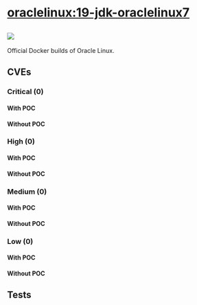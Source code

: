 # [oraclelinux:19-jdk-oraclelinux7](https://hub.docker.com/_/oraclelinux?tab=tags)
![](https://img.shields.io/static/v1?label=tag&message=19-jdk-oraclelinux7&color=blue)
---
<p>
Official Docker builds of Oracle Linux.
</p>

## CVEs
### Critical (0)
#### With POC

#### Without POC


### High (0)
#### With POC

#### Without POC


### Medium (0)
#### With POC

#### Without POC


### Low (0)
#### With POC

#### Without POC


## Tests
